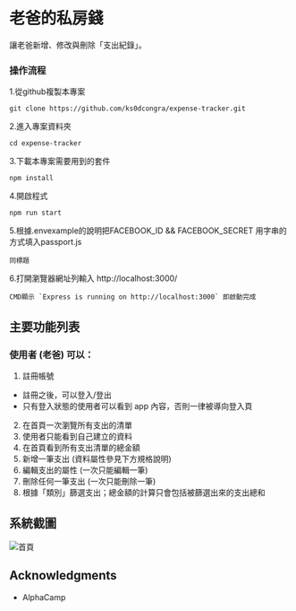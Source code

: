 # 老爸的私房錢
讓老爸新增、修改與刪除「支出紀錄」。

### 操作流程
1.從github複製本專案

```
git clone https://github.com/ks0dcongra/expense-tracker.git
```

2.進入專案資料夾

```
cd expense-tracker
```

3.下載本專案需要用到的套件
```
npm install
```

4.開啟程式
```
npm run start 
```

5.根據.envexample的說明把FACEBOOK_ID && FACEBOOK_SECRET 用字串的方式填入passport.js
```
同標題
```

6.打開瀏覽器網址列輸入 http://localhost:3000/
```
CMD顯示 `Express is running on http://localhost:3000` 即啟動完成
```

## 主要功能列表
### 使用者 (老爸) 可以：

1. 註冊帳號
  - 註冊之後，可以登入/登出
  - 只有登入狀態的使用者可以看到 app 內容，否則一律被導向登入頁
2. 在首頁一次瀏覽所有支出的清單
3. 使用者只能看到自己建立的資料
4. 在首頁看到所有支出清單的總金額
5. 新增一筆支出 (資料屬性參見下方規格說明)
6. 編輯支出的屬性 (一次只能編輯一筆)
7. 刪除任何一筆支出 (一次只能刪除一筆)
8. 根據「類別」篩選支出；總金額的計算只會包括被篩選出來的支出總和

## 系統截圖
![首頁](https://github.com/ks0dcongra/expense-tracker/blob/master/public/img/record.jpg)

## Acknowledgments
* AlphaCamp

